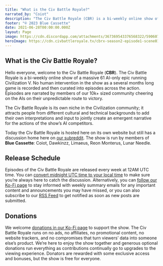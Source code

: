 ```yaml
---
title: "What is the Civ Battle Royale?"
narrated_by: "Coiot"
description: "The Civ Battle Royale (CBR) is a bi-weekly online show of a massive 61 AI-only epic running Civilization V. No human intervention in the show as a several months long game is recorded and then curated into episodes across the action. Episodes are narrated by members of our 10k+ sized community cheering on the AIs on their unpredictable route to victory."
footer: "© 2023 Blue Cassette"
date: 2021-06-28T00:00:00.000Z
layout: Page
image: https://cdn.discordapp.com/attachments/367369543376568322/590607288377802782/CBR_Logo.png
heroImage: https://cdn.civbattleroyale.tv/cbrx-season2-episode1-scene01.jpg
---
```


## What is the Civ Battle Royale?

Hello everyone, welcome to the Civ Battle Royale (**CBR**). The Civ Battle Royale is a bi-weekly online show of a massive 61 AI-only epic running Civilization V. No human intervention in the show as a several months long game is recorded and then curated into episodes across the action. Episodes are narrated by members of our 10k+ sized community cheering on the AIs on their unpredictable route to victory.

The Civ Battle Royale is its own niche in the Civilization community; it attracts people from different cultural and technical backgrounds to add their own interpretations and input to jointly create an emergent narrative for the actions of the show’s AI competitors.

Today the Civ Battle Royale is hosted here on its own website but still has a discussion home here on [our subreddit](https://old.reddit.com/r/civbattleroyale/). The show is run by members of **Blue Cassette**: Coiot, Dawkinzz, Limaeus, Reon Monterus, Lunar Needle.

## Release Schedule

Episodes of the Civ Battle Royale are released every week at 12AM UTC time. You can [convert midnight UTC time to your local time](http://time.unitarium.com/utc/0) to make sure you’re always here to catch the discussion. Alternatively, you can [follow our Ko-Fi page](https://ko-fi.com/coiot) to stay informed with weekly summary emails for any important content and announcements you may have missed, or you can also subscribe to our [RSS Feed](https://www.reddit.com/r/civbattleroyale.rss) to get notified as soon as new posts are submitted.

## Donations

We welcome [donations in our Ko-Fi page](https://ko-fi.com/coiot) to support the show. The Civ Battle Royale runs on no ads, no affiliates, no promotional content, no website trackers, and no compromises that turn viewers’ data into someone else’s product. We’re here to enjoy the show together and generous optional donations run everything as contributions continually go to upgrades to the viewing experience. Donators are rewarded with some exclusive access and bonuses, but the show is free for everyone.
